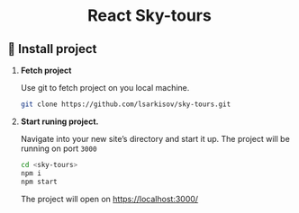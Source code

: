 <h1 align="center">
  React Sky-tours
</h1>


## 🍔 Install project

1.  **Fetch project**

    Use git to fetch project on you local machine.

    ```sh
    git clone https://github.com/lsarkisov/sky-tours.git
    ```

3.  **Start runing project.**

    Navigate into your new site’s directory and start it up. The project will be running on port `3000`

    ```sh
    cd <sky-tours>
    npm i
    npm start
    ```
    The project will open on [https://localhost:3000/](https://localhost:3000/)